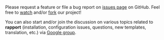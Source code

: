 Please request a feature or file a bug report on [issues page](https://github.com/rapporter/rapport/issues) on GitHub. Feel free to [watch](https://github.com/rapporter/rapport/toggle_watch) and/or [fork](https://github.com/rapporter/rapport/fork_select) our project!

You can also start and/or join the discussion on various topics related to **rapport** (installation, configuration issues, questions, new templates, translation, etc.) via [Google group](https://groups.google.com/group/rapport-package).
